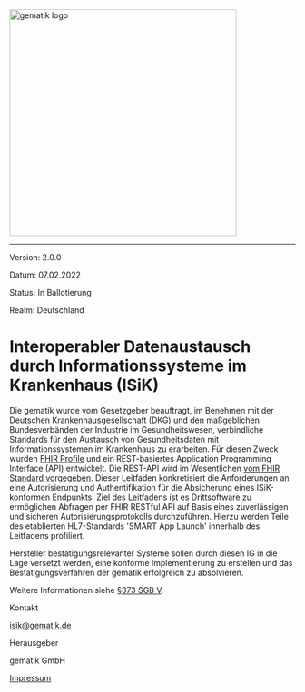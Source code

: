 <img src="https://raw.githubusercontent.com/gematik/api-ISiK/master/images/Gematik_Logo_Flag.jpg" alt="gematik logo" width="400"/>

----

Version: 2.0.0

Datum: 07.02.2022

Status: In Ballotierung

Realm: Deutschland

# Interoperabler Datenaustausch durch Informationssysteme im Krankenhaus (ISiK)

Die gematik wurde vom Gesetzgeber beauftragt, im Benehmen mit der Deutschen Krankenhausgesellschaft (DKG) und den maßgeblichen Bundesverbänden der Industrie im Gesundheitswesen, verbindliche Standards für den Austausch von Gesundheitsdaten mit Informationssystemen im Krankenhaus zu erarbeiten. 
Für diesen Zweck wurden [FHIR Profile](https://simplifier.net/guide/ImplementierungsleitfadenISiK-Basismodul/Einfuehrung) und ein REST-basiertes Application Programming Interface (API) entwickelt. Die REST-API wird im Wesentlichen [vom FHIR Standard vorgegeben](https://www.hl7.org/fhir/http.html).
Dieser Leitfaden konkretisiert die Anforderungen an eine Autorisierung und Authentifikation für die Absicherung eines ISiK-konformen Endpunkts. Ziel des Leitfadens ist es Drittsoftware zu ermöglichen Abfragen per FHIR RESTful API auf Basis eines zuverlässigen und sicheren Autorisierungsprotokolls durchzuführen. Hierzu werden Teile des etablierten HL7-Standards 'SMART App Launch' innerhalb des Leitfadens profiliert. 

Hersteller bestätigungsrelevanter Systeme sollen durch diesen IG in die Lage versetzt werden, eine konforme Implementierung zu erstellen und das Bestätigungsverfahren der gematik erfolgreich zu absolvieren.

Weitere Informationen siehe [§373 SGB V](https://www.gesetze-im-internet.de/sgb_5/__373.html).

Kontakt

isik@gematik.de

Herausgeber

gematik GmbH

[Impressum](https://www.gematik.de/impressum/)